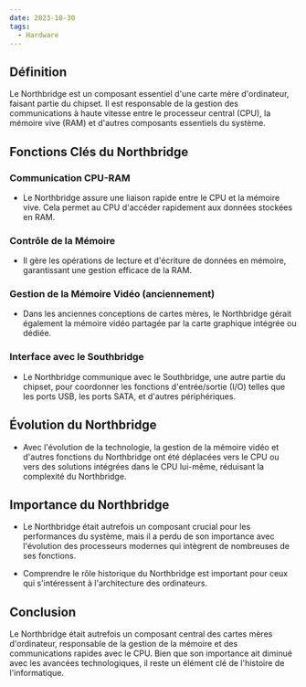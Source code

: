 ```yaml
---
date: 2023-10-30
tags:
  - Hardware
---
```


## Définition
Le Northbridge est un composant essentiel d'une carte mère d'ordinateur, faisant partie du chipset. Il est responsable de la gestion des communications à haute vitesse entre le processeur central (CPU), la mémoire vive (RAM) et d'autres composants essentiels du système.

## Fonctions Clés du Northbridge

### Communication CPU-RAM
- Le Northbridge assure une liaison rapide entre le CPU et la mémoire vive. Cela permet au CPU d'accéder rapidement aux données stockées en RAM.

### Contrôle de la Mémoire
- Il gère les opérations de lecture et d'écriture de données en mémoire, garantissant une gestion efficace de la RAM.

### Gestion de la Mémoire Vidéo (anciennement)
- Dans les anciennes conceptions de cartes mères, le Northbridge gérait également la mémoire vidéo partagée par la carte graphique intégrée ou dédiée.

### Interface avec le Southbridge
- Le Northbridge communique avec le Southbridge, une autre partie du chipset, pour coordonner les fonctions d'entrée/sortie (I/O) telles que les ports USB, les ports SATA, et d'autres périphériques.

## Évolution du Northbridge

- Avec l'évolution de la technologie, la gestion de la mémoire vidéo et d'autres fonctions du Northbridge ont été déplacées vers le CPU ou vers des solutions intégrées dans le CPU lui-même, réduisant la complexité du Northbridge.

## Importance du Northbridge

- Le Northbridge était autrefois un composant crucial pour les performances du système, mais il a perdu de son importance avec l'évolution des processeurs modernes qui intègrent de nombreuses de ses fonctions.

- Comprendre le rôle historique du Northbridge est important pour ceux qui s'intéressent à l'architecture des ordinateurs.

## Conclusion
Le Northbridge était autrefois un composant central des cartes mères d'ordinateur, responsable de la gestion de la mémoire et des communications rapides avec le CPU. Bien que son importance ait diminué avec les avancées technologiques, il reste un élément clé de l'histoire de l'informatique.